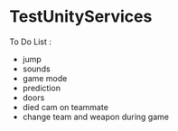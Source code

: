 # TestUnityServices

To Do List : 
- jump
- sounds
- game mode
- prediction
- doors
- died cam on teammate
- change team and weapon during game
